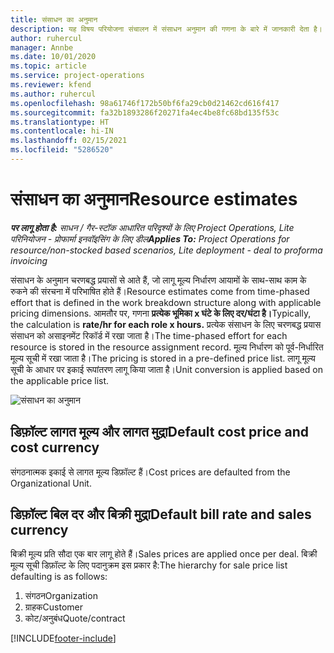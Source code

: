 ```yaml
---
title: संसाधन का अनुमान
description: यह विषय परियोजना संचालन में संसाधन अनुमान की गणना के बारे में जानकारी देता है।
author: ruhercul
manager: Annbe
ms.date: 10/01/2020
ms.topic: article
ms.service: project-operations
ms.reviewer: kfend
ms.author: ruhercul
ms.openlocfilehash: 98a61746f172b50bf6fa29cb0d21462cd616f417
ms.sourcegitcommit: fa32b1893286f20271fa4ec4be8fc68bd135f53c
ms.translationtype: HT
ms.contentlocale: hi-IN
ms.lasthandoff: 02/15/2021
ms.locfileid: "5286520"
---
```

# <a name="resource-estimates"></a><span data-ttu-id="71891-103">संसाधन का अनुमान</span><span class="sxs-lookup"><span data-stu-id="71891-103">Resource estimates</span></span>

<span data-ttu-id="71891-104">_**पर लागू होता है:** साधन / गैर-स्टॉक आधारित परिदृश्यों के लिए Project Operations, Lite परिनियोजन - प्रोफार्मा इनवॉइसिंग के लिए डील_</span><span class="sxs-lookup"><span data-stu-id="71891-104">_**Applies To:** Project Operations for resource/non-stocked based scenarios, Lite deployment - deal to proforma invoicing_</span></span>

<span data-ttu-id="71891-105">संसाधन के अनुमान चरणबद्ध प्रयासों से आते हैं, जो लागू मूल्य निर्धारण आयामों के साथ-साथ काम के रुकने की संरचना में परिभाषित होते हैं।</span><span class="sxs-lookup"><span data-stu-id="71891-105">Resource estimates come from time-phased effort that is defined in the work breakdown structure along with applicable pricing dimensions.</span></span> <span data-ttu-id="71891-106">आमतौर पर, गणना **प्रत्येक भूमिका x घंटे के लिए दर/घंटा है।**</span><span class="sxs-lookup"><span data-stu-id="71891-106">Typically, the calculation is **rate/hr for each role x hours.**</span></span> <span data-ttu-id="71891-107">प्रत्येक संसाधन के लिए चरणबद्ध प्रयास संसाधन को असाइनमेंट रिकॉर्ड में रखा जाता है।</span><span class="sxs-lookup"><span data-stu-id="71891-107">The time-phased effort for each resource is stored in the resource assignment record.</span></span> <span data-ttu-id="71891-108">मूल्य निर्धारण को पूर्व-निर्धारित मूल्य सूची में रखा जाता है।</span><span class="sxs-lookup"><span data-stu-id="71891-108">The pricing is stored in a pre-defined price list.</span></span> <span data-ttu-id="71891-109">लागू मूल्य सूची के आधार पर इकाई रूपांतरण लागू किया जाता है।</span><span class="sxs-lookup"><span data-stu-id="71891-109">Unit conversion is applied based on the applicable price list.</span></span>

![संसाधन का अनुमान](./media/navigation12.png)

## <a name="default-cost-price-and-cost-currency"></a><span data-ttu-id="71891-111">डिफ़ॉल्ट लागत मूल्य और लागत मुद्रा</span><span class="sxs-lookup"><span data-stu-id="71891-111">Default cost price and cost currency</span></span>

<span data-ttu-id="71891-112">संगठनात्मक इकाई से लागत मूल्य डिफ़ॉल्ट हैं।</span><span class="sxs-lookup"><span data-stu-id="71891-112">Cost prices are defaulted from the Organizational Unit.</span></span>

## <a name="default-bill-rate-and-sales-currency"></a><span data-ttu-id="71891-113">डिफ़ॉल्ट बिल दर और बिक्री मुद्रा</span><span class="sxs-lookup"><span data-stu-id="71891-113">Default bill rate and sales currency</span></span>

<span data-ttu-id="71891-114">बिक्री मूल्य प्रति सौदा एक बार लागू होते हैं।</span><span class="sxs-lookup"><span data-stu-id="71891-114">Sales prices are applied once per deal.</span></span> <span data-ttu-id="71891-115">बिक्री मूल्य सूची डिफ़ॉल्ट के लिए पदानुक्रम इस प्रकार है:</span><span class="sxs-lookup"><span data-stu-id="71891-115">The hierarchy for sale price list defaulting is as follows:</span></span>

1. <span data-ttu-id="71891-116">संगठन</span><span class="sxs-lookup"><span data-stu-id="71891-116">Organization</span></span>
2. <span data-ttu-id="71891-117">ग्राहक</span><span class="sxs-lookup"><span data-stu-id="71891-117">Customer</span></span>
3. <span data-ttu-id="71891-118">कोट/अनुबंध</span><span class="sxs-lookup"><span data-stu-id="71891-118">Quote/contract</span></span>


[!INCLUDE[footer-include](../includes/footer-banner.md)]